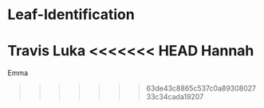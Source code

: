 # Leaf-Identification
Travis
Luka
<<<<<<< HEAD
Hannah
=======
Emma
>>>>>>> 63de43c8865c537c0a8930802733c34cada19207
